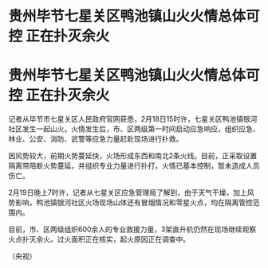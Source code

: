# 贵州毕节七星关区鸭池镇山火火情总体可控 正在扑灭余火

# 贵州毕节七星关区鸭池镇山火火情总体可控 正在扑灭余火

记者从毕节市七星关区人民政府官网获悉，2月18日15时许，七星关区鸭池镇银河社区发生一起山火。火情发生后，市、区两级第一时间启动应急响应，组织应急、林业、公安、消防、武警等应急力量赶赴现场进行扑救。

因风势较大，前期火势蔓延快，火场形成东西和南北2条火线。目前，正采取设置隔离带阻断火势蔓延，并组织专业力量进行扑打，火情已基本控制，暂未造成人员伤亡。

2月19日晚上7时许，记者从七星关区应急管理局了解到，由于天气干燥，加上风势影响，鸭池镇银河社区火场现场山体还有冒烟情况和零星火点，均在隔离管控范围内。

目前，市、区两级组织600余人的专业救援力量，3架直升机仍然在现场继续观察火点扑灭余火。过火面积正在核实，起火原因正在调查中。

（央视）

